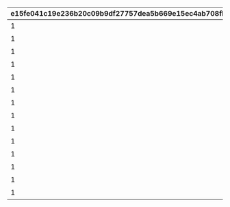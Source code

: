 |e15fe041c19e236b20c09b9df27757dea5b669e15ec4ab708fb77a8bdc9fcb86|09a8cc7d8e182f0b03b29143eef6e36084eee5f5183a6f8724cdc02604844d8f|4798e94e11a1ba1cdfa2ccb3e9bfa8a22d312f4d06c70771909893a44a26c35b|a33b6926d5873b238b579f35661afe49e5e461c39fa24a4b0919872ecf5ca85f|86849ed60d7d9e898815c1d4cd855db70cc77a0c1df426bab594c49dc465800d|6fe9c29a90eafa13cd80e2e6a122f697c0762ce79e9da852df11b24cdb6a9091|a8b0ff7c1862449f0612c602ad38febb0063c164bf36287c40fde7e5477f511d|525b9135a3581d2159c4aab66b47af530ea14e34e812dfc909e1bac1aab9a933|595394405f31ad4681ee91b4c63c4a36988595ce3cda31c7d12b6fe51bf6d1fb|e1224321b7ffe6a2deea5e8d805b93446dbf94ba5a5a3ea30142659436e53dce|6b55e52633627ff10ce5252e339d317d2c98a4634e365e3b6f25bcc918fc9fa5|7edcbc43327066b059b6c3cbd5826eafe967e2304fe44926140000e2653c0d61|
| --- | --- | --- | --- | --- | --- | --- | --- | --- | --- | --- | --- |
|1|80001_1|80000|1|24005|80001_3|2|80001|0|80001_2|★3確定 アニメガチャチケット （プリンセスコネクト！Re:Dive 1）|1|
|1|80002_1|80000|1|24006|80002_3|2|80002|0|80002_2|★3確定 アニメガチャチケット （プリンセスコネクト！Re:Dive 2）|1|
|1|80003_1|80000|1|24007|80003_3|2|80003|0|80003_2|★3確定 アニメガチャチケット （プリンセスコネクト！Re:Dive 3）|1|
|1|80004_1|80000|1|24008|80004_3|2|80004|0|80004_2|★3確定 アニメガチャチケット （プリンセスコネクト！Re:Dive 4）|1|
|1|80005_1|80000|1|24009|80005_3|2|80005|0|80005_2|★3確定 プリコネフェス記念ガチャチケット|1|
|1|80006_1|80000|1|24010|80006_3|2|80006|0|80006_2|★3確定 プリコネフェス2022記念ガチャチケット|1|
|1|80007_1|80000|1|24011|80007_3|2|80007|0|80007_2|★3確定アニメガチャチケット プリンセスコネクト！Re:Dive Season2 1|1|
|1|80008_1|80000|1|24012|80008_3|2|80008|0|80008_2|★3確定アニメガチャチケット プリンセスコネクト！Re:Dive Season2 2|1|
|1|80009_1|80000|1|24013|80009_3|2|80009|0|80009_2|★3確定アニメガチャチケット プリンセスコネクト！Re:Dive Season2 3|1|
|1|80010_1|80000|1|24014|80010_3|2|80010|0|80010_2|★3確定 プリコネフェス2023記念ガチャチケット|1|
|1|80011_1|80000|1|24015|80011_3|2|80011|0|80011_2|★3確定 5周年記念ガチャチケット|1|
|1|80012_1|80000|1|24016|80012_3|2|80012|0|80012_2|★3確定 スタートダッシュガチャチケット|1|
|1|80013_1|80000|1|24017|80013_3|2|80013|0|80013_2|★3確定 プリコネフェス2024記念ガチャチケット|1|
|1|80014_1|80000|1|24018|80014_3|2|80014|0|80014_2|★3確定 プリコネフェス2025記念ガチャチケット|1|